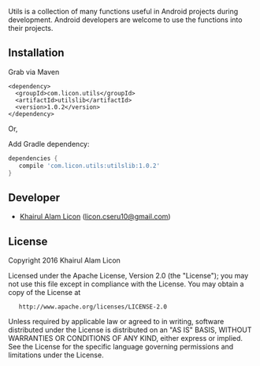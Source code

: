 Utils is a collection of many functions useful in Android projects during development. Android developers are welcome to use the functions into their projects.

Installation
------------

Grab via Maven

```
<dependency>
  <groupId>com.licon.utils</groupId>
  <artifactId>utilslib</artifactId>
  <version>1.0.2</version>
</dependency>
```
Or,

Add Gradle dependency:

```gradle
dependencies {
   compile 'com.licon.utils:utilslib:1.0.2'
}
```

Developer
---------

* [Khairul Alam Licon](https://github.com/liconrepo) (<licon.cseru10@gmail.com>)


License
--------

   Copyright 2016 Khairul Alam Licon

   Licensed under the Apache License, Version 2.0 (the "License");
   you may not use this file except in compliance with the License.
   You may obtain a copy of the License at

       http://www.apache.org/licenses/LICENSE-2.0

   Unless required by applicable law or agreed to in writing, software
   distributed under the License is distributed on an "AS IS" BASIS,
   WITHOUT WARRANTIES OR CONDITIONS OF ANY KIND, either express or implied.
   See the License for the specific language governing permissions and
   limitations under the License.